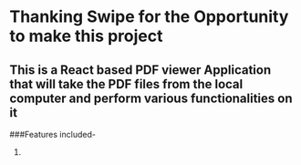 # Thanking Swipe for the Opportunity to make this project

## This is a React based PDF viewer Application that will take the PDF files from the local computer and perform various functionalities on it

###Features included-

1.

